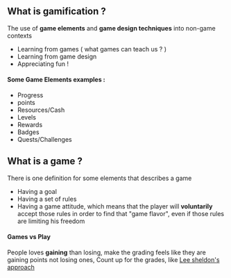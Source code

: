 ## What is gamification ?
The use of **game elements** and **game design techniques** into non-game contexts

- Learning from games ( what games can teach us ? )
- Learning from game design
- Appreciating fun !

#### Some Game Elements examples :
- Progress
- points
- Resources/Cash
- Levels
- Rewards
- Badges
- Quests/Challenges


## What is a game ?

There is one definition for some elements that describes a game
- Having a goal
- Having a set of rules
- Having a game attitude, which means that the player will **voluntarily** accept those rules in order to find that "game flavor", even if those rules are limiting his freedom

#### Games vs Play





People loves **gaining** than losing, make the grading feels like they are gaining points
not losing ones, Count up for the grades, like [Lee sheldon's approach](https://gamingtheclassroom.wordpress.com/syllabus/)  
